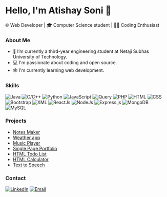 # Hello, I'm Atishay Soni 👋

🌐 Web Developer | 🎓 Computer Science student | 🧑‍💻 Coding Enthusiast

### About Me

- 🏫 I’m currently a third-year engineering student at Netaji Subhas University of Technology.
- 💻 I'm passionate about coding and open source.
- 🕸️ I'm currently learning web development.

### Skills

![Java](https://img.shields.io/badge/Java-%23ED8B00?logo=java&logoColor=white)
![C/C++](https://img.shields.io/badge/C%2FC%2B%2B-%2300599C?logo=c%2B%2B&logoColor=white)
![Python](https://img.shields.io/badge/Python-%233776AB?logo=python&logoColor=white)
![JavaScript](https://img.shields.io/badge/JavaScript-%23F7DF1E?logo=javascript&logoColor=white)
![jQuery](https://img.shields.io/badge/jQuery-0769AD?logo=jquery&logoColor=white)
![PHP](https://img.shields.io/badge/PHP-%23777BB4?logo=php&logoColor=white)
![HTML](https://img.shields.io/badge/HTML-%23E34F26?logo=html5&logoColor=white)
![CSS](https://img.shields.io/badge/CSS-%231572B6?logo=css3&logoColor=white)
![Bootstrap](https://img.shields.io/badge/Bootstrap-563D7C?logo=bootstrap&logoColor=white)
![XML](https://img.shields.io/badge/XML-%230080A0?logo=xml&logoColor=white)
![ReactJs](https://img.shields.io/badge/ReactJs-%2361DAFB?logo=react&logoColor=white)
![NodeJs](https://img.shields.io/badge/NodeJs-%23339933?logo=node.js&logoColor=white)
![Express.js](https://img.shields.io/badge/Express.js-404D59?logo=express.js&logoColor=white)
![MongoDB](https://img.shields.io/badge/MongoDB-%2347A248?logo=mongodb&logoColor=white)
![MySQL](https://img.shields.io/badge/MySQL-%234479A1?logo=mysql&logoColor=white)


### Projects

- [Notes Maker](https://notes-maker-client.vercel.app)
- [Weather app](https://github.com/atishaysoni/Weather-app)
- [Music Player](https://github.com/atishaysoni/Music-Player)
- [Single Page Portfolio](https://github.com/atishaysoni/Single-Page-Portfolio)
- [HTML Todo List](https://github.com/atishaysoni/HTML-Todo-List)
- [HTML Calculator](https://github.com/atishaysoni/HTML-Calculator)
- [Text to Speech](https://github.com/atishaysoni/Text-to-Speech)

### Contact
[![LinkedIn](https://img.shields.io/badge/LinkedIn-%230077B5?logo=linkedin&logoColor=white)](https://www.linkedin.com/in/atishaysoni1801/)
[![Email](https://img.shields.io/badge/Email-%23D14836?logo=gmail&logoColor=white)](mailto:atishaysoni801@gmail.com)


